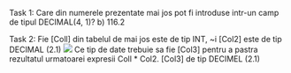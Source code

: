 Task 1: Care din numerele prezentate mai jos pot fi introduse intr-un camp de tipul DECIMAL(4, 1)? 
  b) 116.2
  
Task 2: Fie [Coll] din tabelul de mai jos este de tip INT, ~i [Col2] este de tip DECIMAL (2.1)
<img src = "lab_3.png"/>
Ce tip de date trebuie sa fie [Col3] pentru a pastra rezultatul urmatoarei expresii Coll * Col2. 
    [Col3] de tip DECIMEL (2.1)
